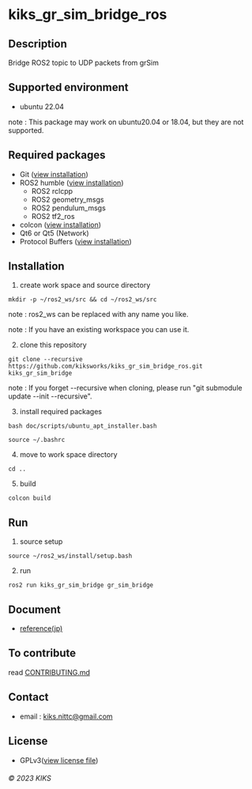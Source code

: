 # kiks_gr_sim_bridge_ros

## Description
Bridge ROS2 topic to UDP packets from grSim

## Supported environment
- ubuntu 22.04

note : This package may work on ubuntu20.04 or 18.04, but they are not supported.

## Required packages
- Git ([view installation](https://git-scm.com/book/en/v2/Getting-Started-Installing-Git))
- ROS2 humble ([view installation](https://docs.ros.org/en/humble/Installation.html))
  - ROS2 rclcpp
  - ROS2 geometry_msgs
  - ROS2 pendulum_msgs
  - ROS2 tf2_ros
- colcon ([view installation](https://docs.ros.org/en/humble/Tutorials/Beginner-Client-Libraries/Colcon-Tutorial.html))
- Qt6 or Qt5 (Network)
- Protocol Buffers ([view installation](https://github.com/protocolbuffers/protobuf#protobuf-compiler-installation))

## Installation
1. create work space and source directory
```
mkdir -p ~/ros2_ws/src && cd ~/ros2_ws/src
```
note : ros2_ws can be replaced with any name you like.

note : If you have an existing workspace you can use it.

2. clone this repository
```
git clone --recursive https://github.com/kiksworks/kiks_gr_sim_bridge_ros.git kiks_gr_sim_bridge
```
note : If you forget --recursive when cloning, please run "git submodule update --init --recursive".

3. install required packages
```
bash doc/scripts/ubuntu_apt_installer.bash
```
```
source ~/.bashrc
```

4. move to work space directory
```
cd ..
```
5. build
```
colcon build
```

## Run
1. source setup
```
source ~/ros2_ws/install/setup.bash
```
2. run
```
ros2 run kiks_gr_sim_bridge gr_sim_bridge
```

## Document
- [reference(jp)](doc/reference/jp.md)

## To contribute
read [CONTRIBUTING.md](CONTRIBUTING.md)

## Contact
- email : kiks.nittc@gmail.com

## License
- GPLv3([view license file](LICENSE))

###### &copy; 2023 KIKS